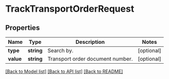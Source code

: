 # TrackTransportOrderRequest

## Properties
Name | Type | Description | Notes
------------ | ------------- | ------------- | -------------
**type** | **string** | Search by. | [optional] 
**value** | **string** | Transport order document number. | [optional] 

[[Back to Model list]](../README.md#documentation-for-models) [[Back to API list]](../README.md#documentation-for-api-endpoints) [[Back to README]](../README.md)


